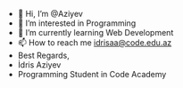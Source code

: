 - 👋 Hi, I’m @Aziyev
- 👀 I’m interested in Programming
- 🌱 I’m currently learning Web Development
- 📫 How to reach me idrisaa@code.edu.az
- Best Regards,
- İdris Aziyev
- Programming Student in Code Academy
